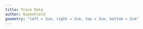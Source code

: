 ```yaml
---
title: Trace Data
author: QueenField
geometry: "left = 3cm, right = 2cm, top = 3cm, bottom = 2cm"
---
```

